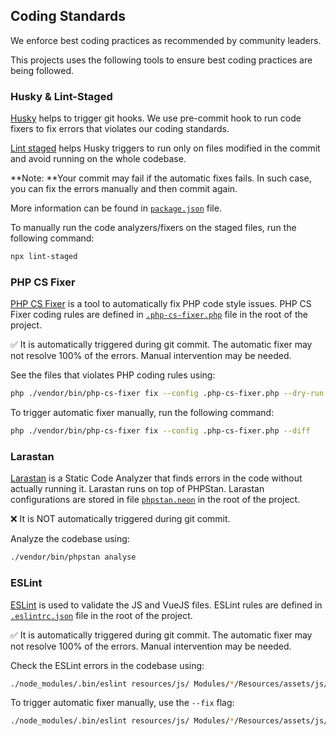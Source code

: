 ## Coding Standards

We enforce best coding practices as recommended by community leaders.

This projects uses the following tools to ensure best coding practices are being followed.

### Husky & Lint-Staged
[Husky](https://github.com/typicode/husky) helps to trigger git hooks. We use pre-commit hook to run code fixers to fix errors that violates our coding standards.

[Lint staged](https://github.com/okonet/lint-staged) helps Husky triggers to run only on files modified in the commit and avoid running on the whole codebase.

**Note: **Your commit may fail if the automatic fixes fails. In such case, you can fix the errors manually and then commit again.

More information can be found in [`package.json`](../package.json) file.

To manually run the code analyzers/fixers on the staged files, run the following command:
```sh
npx lint-staged
```

### PHP CS Fixer
[PHP CS Fixer](https://github.com/FriendsOfPHP/PHP-CS-Fixer) is a tool to automatically fix PHP code style issues. PHP CS Fixer coding rules are defined in [`.php-cs-fixer.php`](../.php-cs-fixer.php) file in the root of the project.

:white_check_mark: It is automatically triggered during git commit. The automatic fixer may not resolve 100% of the errors. Manual intervention may be needed.

See the files that violates PHP coding rules using:
```sh
php ./vendor/bin/php-cs-fixer fix --config .php-cs-fixer.php --dry-run --verbose --diff
```

To trigger automatic fixer manually, run the following command:
```sh
php ./vendor/bin/php-cs-fixer fix --config .php-cs-fixer.php --diff
```

### Larastan
[Larastan](https://github.com/nunomaduro/larastan/) is a Static Code Analyzer that finds errors in the code without actually running it. Larastan runs on top of PHPStan. Larastan configurations are stored in file [`phpstan.neon`](../phpstan.neon) in the root of the project.

:x: It is NOT automatically triggered during git commit.

Analyze the codebase using:
```sh
./vendor/bin/phpstan analyse
```

### ESLint
[ESLint](https://github.com/eslint/eslint) is used to validate the JS and VueJS files. ESLint rules are defined in [`.eslintrc.json`](../.eslintrc.json) file in the root of the project.

:white_check_mark: It is automatically triggered during git commit. The automatic fixer may not resolve 100% of the errors. Manual intervention may be needed.

Check the ESLint errors in the codebase using:
```sh
./node_modules/.bin/eslint resources/js/ Modules/*/Resources/assets/js/ --ext .js,.vue
```

To trigger automatic fixer manually, use the `--fix` flag:
```sh
./node_modules/.bin/eslint resources/js/ Modules/*/Resources/assets/js/ --ext .js,.vue --fix
```
